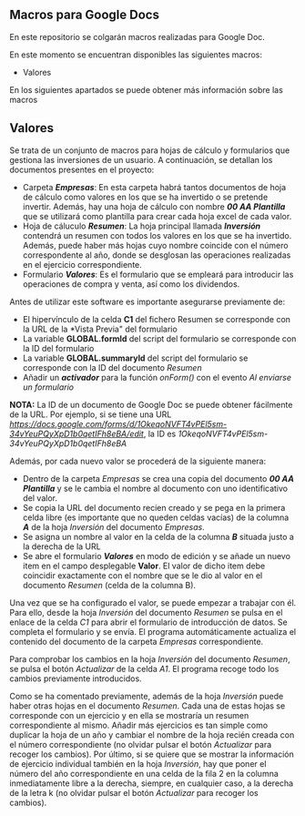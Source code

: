 ## Macros para Google Docs

En este repositorio se colgarán macros realizadas para Google Doc.

En este momento se encuentran disponibles las siguientes macros:
- Valores

En los siguientes apartados se puede obtener más información sobre las macros

## Valores

Se trata de un conjunto de macros para hojas de cálculo y formularios que gestiona las inversiones de un usuario. A continuación, se detallan los documentos presentes en el proyecto:
- Carpeta ***Empresas***: En esta carpeta habrá tantos documentos de hoja de cálculo como valores en los que se ha invertido o se pretende invertir. Además, hay una hoja de cálculo con nombre ***00 AA Plantilla*** que se utilizará como plantilla para crear cada hoja excel de cada valor.
- Hoja de cáluculo ***Resumen***: La hoja principal llamada ***Inversión*** contendrá un resumen con todos los valores en los que se ha invertido. Además, puede haber más hojas cuyo nombre coincide con el número correspondente al año, donde se desglosan las operaciones realizadas en el ejercicio correspondiente.
- Formulario ***Valores***: Es el formulario que se empleará para introducir las operaciones de compra y venta, así como los dividendos.

Antes de utilizar este software es importante asegurarse previamente de:
- El hipervínculo de la celda **C1** del fichero Resumen se corresponde con la URL de la *Vista Previa" del formulario
- La variable **GLOBAL.formId** del script del formulario se corresponde con la ID del formulario
- La variable **GLOBAL.summaryId** del script del formulario se corresponde con la ID del documento *Resumen*
- Añadir un ***activador*** para la función *onForm()* con el evento *Al enviarse un formulario*

**NOTA:** La ID de un documento de Google Doc se puede obtener fácilmente de la URL. Por ejemplo, si se tiene una URL *https://docs.google.com/forms/d/1OkeqoNVFT4vPEl5sm-34vYeuPQyXpD1b0qetIFh8eBA/edit*, la ID es *1OkeqoNVFT4vPEl5sm-34vYeuPQyXpD1b0qetIFh8eBA*

Además, por cada nuevo valor se procederá de la siguiente manera:
- Dentro de la carpeta *Empresas* se crea una copia del documento ***00 AA Plantilla*** y se le cambia el nombre al documento con uno identificativo del valor.
- Se copia la URL del documento recien creado y se pega en la primera celda libre (es importante que no queden celdas vacías) de la columna ***A*** de la hoja *Inversión* del documento *Empresas*. 
- Se asigna un nombre al valor en la celda de la columna ***B*** situada justo a la derecha de la URL
- Se abre el formulario ***Valores*** en modo de edición y se añade un nuevo item en el campo desplegable **Valor**. El valor de dicho item debe coincidir exactamente con el nombre que se le dio al valor en el documento *Resumen* (celda de la columna B).

Una vez que se ha configurado el valor, se puede empezar a trabajar con él. Para ello, desde la hoja *Inversión* del documento *Resumen* se pulsa en el enlace de la celda *C1* para abrir el formulario de introducción de datos. Se completa el formulario y se envía. El programa automáticamente actualiza el contenido del documento de la carpeta *Empresas* correspondiente.

Para comprobar los cambios en la hoja *Inversión* del documento *Resumen*, se pulsa el botón *Actualizar* de la celda *A1*. El programa recoge todo los cambios previamente introducidos.

Como se ha comentado previamente, además de la hoja *Inversión* puede haber otras hojas en el documento *Resumen*. Cada una de estas hojas se corresponde con un ejercicio y en ella se mostraría un resumen correspondiente al mismo. Añadir más ejercicios es tan simple como duplicar la hoja de un año y cambiar el nombre de la hoja recién creada con el número correspondiente (no olvidar pulsar el botón *Actualizar* para recoger los cambios). Por último, si se quiere que se mostrar la información de ejercicio individual también en la hoja *Inversión*, hay que poner el número del año correspondiente en una celda de la fila 2 en la columna inmediatamente libre a la derecha, siempre, en cualquier caso, a la derecha de la letra k (no olvidar pulsar el botón *Actualizar* para recoger los cambios).

